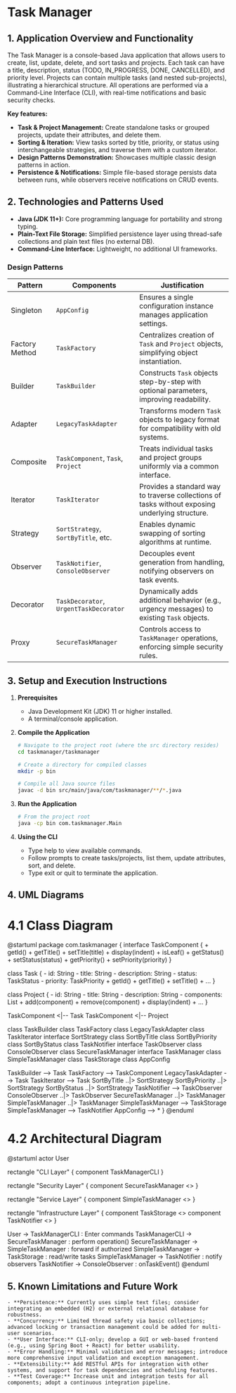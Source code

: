 # Task Manager

## 1. Application Overview and Functionality

The Task Manager is a console-based Java application that allows users to create, list, update, delete, and sort tasks and projects. Each task can have a title, description, status (TODO, IN_PROGRESS, DONE, CANCELLED), and priority level. Projects can contain multiple tasks (and nested sub-projects), illustrating a hierarchical structure. All operations are performed via a Command-Line Interface (CLI), with real-time notifications and basic security checks.

**Key features:**
- **Task & Project Management:** Create standalone tasks or grouped projects, update their attributes, and delete them.  
- **Sorting & Iteration:** View tasks sorted by title, priority, or status using interchangeable strategies, and traverse them with a custom iterator.  
- **Design Patterns Demonstration:** Showcases multiple classic design patterns in action.  
- **Persistence & Notifications:** Simple file-based storage persists data between runs, while observers receive notifications on CRUD events.  

## 2. Technologies and Patterns Used

- **Java (JDK 11+):** Core programming language for portability and strong typing.  
- **Plain-Text File Storage:** Simplified persistence layer using thread-safe collections and plain text files (no external DB).  
- **Command-Line Interface:** Lightweight, no additional UI frameworks.  

### Design Patterns

| Pattern        | Components                             | Justification                                                                                   |
| -------------- | -------------------------------------- | ----------------------------------------------------------------------------------------------- |
| Singleton      | `AppConfig`                            | Ensures a single configuration instance manages application settings.                           |
| Factory Method | `TaskFactory`                          | Centralizes creation of `Task` and `Project` objects, simplifying object instantiation.         |
| Builder        | `TaskBuilder`                          | Constructs `Task` objects step-by-step with optional parameters, improving readability.         |
| Adapter        | `LegacyTaskAdapter`                    | Transforms modern `Task` objects to legacy format for compatibility with old systems.           |
| Composite      | `TaskComponent`, `Task`, `Project`     | Treats individual tasks and project groups uniformly via a common interface.                    |
| Iterator       | `TaskIterator`                         | Provides a standard way to traverse collections of tasks without exposing underlying structure. |
| Strategy       | `SortStrategy`, `SortByTitle`, etc.    | Enables dynamic swapping of sorting algorithms at runtime.                                      |
| Observer       | `TaskNotifier`, `ConsoleObserver`      | Decouples event generation from handling, notifying observers on task events.                   |
| Decorator      | `TaskDecorator`, `UrgentTaskDecorator` | Dynamically adds additional behavior (e.g., urgency messages) to existing `Task` objects.       |
| Proxy          | `SecureTaskManager`                    | Controls access to `TaskManager` operations, enforcing simple security rules.                   |

## 3. Setup and Execution Instructions

1. **Prerequisites**
   - Java Development Kit (JDK) 11 or higher installed.  
   - A terminal/console application.  

2. **Compile the Application**
   ```bash
   # Navigate to the project root (where the src directory resides)
   cd taskmanager/taskmanager

   # Create a directory for compiled classes
   mkdir -p bin

   # Compile all Java source files
   javac -d bin src/main/java/com/taskmanager/**/*.java

3. **Run the Application**
    ```bash
    # From the project root
    java -cp bin com.taskmanager.Main

4. **Using the CLI**
    - Type help to view available commands.
    - Follow prompts to create tasks/projects, list them, update attributes, sort, and delete.
    - Type exit or quit to terminate the application.

## 4. UML Diagrams

# 4.1 Class Diagram

@startuml
package com.taskmanager {
  interface TaskComponent {
    + getId()
    + getTitle()
    + setTitle(title)
    + display(indent)
    + isLeaf()
    + getStatus()
    + setStatus(status)
    + getPriority()
    + setPriority(priority)
  }

  class Task {
    - id: String
    - title: String
    - description: String
    - status: TaskStatus
    - priority: TaskPriority
    + getId()
    + getTitle()
    + setTitle()
    + ...
  }

  class Project {
    - id: String
    - title: String
    - description: String
    - components: List<TaskComponent>
    + add(component)
    + remove(component)
    + display(indent)
    + ...
  }

  TaskComponent <|-- Task
  TaskComponent <|-- Project

  class TaskBuilder
  class TaskFactory
  class LegacyTaskAdapter
  class TaskIterator
  interface SortStrategy
  class SortByTitle
  class SortByPriority
  class SortByStatus
  class TaskNotifier
  interface TaskObserver
  class ConsoleObserver
  class SecureTaskManager
  interface TaskManager
  class SimpleTaskManager
  class TaskStorage
  class AppConfig

  TaskBuilder --> Task
  TaskFactory --> TaskComponent
  LegacyTaskAdapter --> Task
  TaskIterator --> Task
  SortByTitle ..|> SortStrategy
  SortByPriority ..|> SortStrategy
  SortByStatus ..|> SortStrategy
  TaskNotifier --> TaskObserver
  ConsoleObserver ..|> TaskObserver
  SecureTaskManager ..|> TaskManager
  SimpleTaskManager ..|> TaskManager
  SimpleTaskManager --> TaskStorage
  SimpleTaskManager --> TaskNotifier
  AppConfig --> *
}
@enduml

# 4.2 Architectural Diagram

@startuml
actor User

rectangle "CLI Layer" {
  component TaskManagerCLI
}

rectangle "Security Layer" {
  component SecureTaskManager <<Proxy>>
}

rectangle "Service Layer" {
  component SimpleTaskManager <<Service>>
}

rectangle "Infrastructure Layer" {
  component TaskStorage <<Persistence>>
  component TaskNotifier <<Messaging>>
}

User -> TaskManagerCLI : Enter commands
TaskManagerCLI -> SecureTaskManager : perform operation()
SecureTaskManager -> SimpleTaskManager : forward if authorized
SimpleTaskManager -> TaskStorage : read/write tasks
SimpleTaskManager -> TaskNotifier : notify observers
TaskNotifier -> ConsoleObserver : onTaskEvent()
@enduml

## 5. Known Limitations and Future Work

    - **Persistence:** Currently uses simple text files; consider integrating an embedded (H2) or external relational database for robustness.
    - **Concurrency:** Limited thread safety via basic collections; advanced locking or transaction management could be added for multi-user scenarios.
    - **User Interface:** CLI-only; develop a GUI or web-based frontend (e.g., using Spring Boot + React) for better usability.
    - **Error Handling:** Minimal validation and error messages; introduce more comprehensive input validation and exception management.
    - **Extensibility:** Add RESTful APIs for integration with other systems, and support for task dependencies and scheduling features.
    - **Test Coverage:** Increase unit and integration tests for all components; adopt a continuous integration pipeline.
